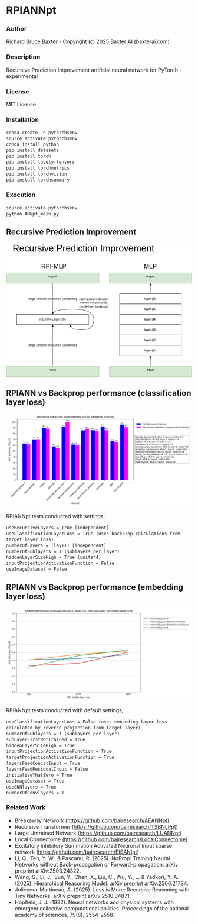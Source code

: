 # RPIANNpt

### Author

Richard Bruce Baxter - Copyright (c) 2025 Baxter AI (baxterai.com)

### Description

Recursive Prediction Improvement artificial neural network for PyTorch - experimental 

### License

MIT License

### Installation
```
conda create -n pytorchsenv
source activate pytorchsenv
conda install python
pip install datasets
pip install torch
pip install lovely-tensors
pip install torchmetrics
pip install torchvision
pip install torchsummary
```

### Execution
```
source activate pytorchsenv
python ANNpt_main.py
```

## Recursive Prediction Improvement

![RecursivePredictionImprovementImplementation1a.png](https://github.com/bairesearch/RPIANNpt/blob/main/graph/RecursivePredictionImprovementImplementation1a.png?raw=true)

## RPIANN vs Backprop performance (classification layer loss)

![RPIANNVsBackpropTestAccuracy-SMALL.png](https://github.com/bairesearch/RPIANNpt/blob/main/graph/RPIANNVsBackpropTestAccuracy-SMALL.png?raw=true)

RPIANNpt tests conducted with settings;
```
useRecursiveLayers = True [independent]
useClassificationLayerLoss = True (uses backprop calculations from target layer loss)
numberOfLayers = (lay+1) [independent]
numberOfSublayers = 1 (sublayers per layer)
hiddenLayerSizeHigh = True (units*4)
inputProjectionActivationFunction = False
useImageDataset = False
```

## RPIANN vs Backprop performance (embedding layer loss)

![RPIANNtestAccuracyImageDataset-SMALL.png](https://github.com/bairesearch/RPIANNpt/blob/main/graph/RPIANNtestAccuracyImageDataset-SMALL.png?raw=true)

RPIANNpt tests conducted with default settings;
```
useClassificationLayerLoss = False (uses embedding layer loss calculated by reverse projection from target layer)
numberOfSublayers = 1 (sublayers per layer)
subLayerFirstNotTrained = True
hiddenLayerSizeHigh = True
inputProjectionActivationFunction = True
targetProjectionActivationFunction = True
layersFeedConcatInput = True
layersFeedResidualInput = False
initialiseYhatZero = True
useImageDataset = True
useCNNlayers = True
numberOfConvlayers = 1
```


### Related Work

* Breakaway Network (https://github.com/bairesearch/AEANNpt)
* Recursive Transformer (https://github.com/bairesearch/TSBNLPpt)
* Large Untrained Network (https://github.com/bairesearch/LUANNpt)
* Local Connectome (https://github.com/bairesearch/LocalConnectome)
* Excitatory Inhibitory Summation Activated Neuronal Input sparse network (https://github.com/bairesearch/EISANIpt)
* Li, Q., Teh, Y. W., & Pascanu, R. (2025). NoProp: Training Neural Networks without Back-propagation or Forward-propagation. arXiv preprint arXiv:2503.24322.
* Wang, G., Li, J., Sun, Y., Chen, X., Liu, C., Wu, Y., ... & Yadkori, Y. A. (2025). Hierarchical Reasoning Model. arXiv preprint arXiv:2506.21734.
* Jolicoeur-Martineau, A. (2025). Less is More: Recursive Reasoning with Tiny Networks. arXiv preprint arXiv:2510.04871.
* Hopfield, J. J. (1982). Neural networks and physical systems with emergent collective computational abilities. Proceedings of the national academy of sciences, 79(8), 2554-2558.
